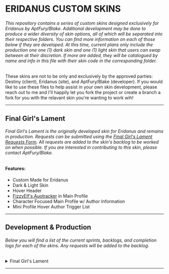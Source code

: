 # ERIDANUS CUSTOM SKINS

###### This repository contains a series of custom skins designed exclusively for Eridanus by AptFury/Blake. Additional development may be done to produce a wider diversity of skin options, all of which will be separated into their respective folders. You can find more information on each of those below if they are developed. At this time, current plans only include the production one one (1) dark skin and one (1) light skin that users can swap between at their discretion. If more are added, they will be catalogued by name and info in this file with their skin code in the corresponding folder.

These skins are not to be only and exclusively by the approved parties: Destiny (client), Eridanus (site), and AptFury/Blake (developer). If you would like to use these files to help assist in your own skin development, please reach out to me and I'll happily let you fork the project or create a branch a fork for you with the relavant skin you're wanting to work wih!

---

## Final Girl's Lament

###### Final Girl's Lament is the originally developed skin for Eridanus and remains in production. Requests can be submitted using the [Final Girl's Lament Requests Form](). All requests are added to the skin's backlog to be worked on when possible. If you are interested in contributing to this skin, please contact AptFury/Blake.

#### Features:

- Custom Made for Eridanus
- Dark & Light Skin
- Hover Header
- [FizzyElf's Auotracker](https://fizzyelf.jcink.net/index.php?showtopic=79) in Main Profile
- Character Focused Main Profile w/ Author Information
- Mini Profile Hover Author Trigger List

---

## Development & Production

###### Below you will find a list of the current sprints, backlogs, and completion logs for each of the skins. Any requests will be added to the backlog.

<details>
<summary>Final Girl's Lament</summary>
###### Below is a list of all of the current sprint items, issues, backlogs, test and quality assurance items, and any other additional features that need to be tracked for project development, production, release, and maintenance.

<details>
<summary>CURRENT SPRINT</summary>

###### HTML

- [ ] List Item

---

###### CSS

- [ ] List Item

---

###### JAVASCRIPT

- [ ] List Item

---
</details>

<details>
<summary>BACKLOG</summary>

##### README & ISSUES
- [ ] Insert Request Form Link
- [ ] Create Sprint Workspace and Issue Template

---

##### HTML
- [ ] Add boardwrappers template from documentation
- [ ] Add calendar template from documentation
- [ ] Add guidebook template (if available) from documentation
- [ ] Add main profiles template from documentation
  - [ ] Configure header for messaging management
- [ ] Add memberlist template from documentation
- [ ] Add posts template from documentation
- [ ] Add subforums template from documentation
- [ ] Add topics from documentation
- [ ] Edit boardwrapper
  - [ ] Edit boardwrapper to set up the base of the header
  - [ ] Edit the boardwrapper to create the header
  - [ ] Edit the boardwrapper to create the header:hover contents
  - [ ] Edit boardwrapper to set up navigation
  - [ ] Edit homepage categories to match mockup
  - [ ] Edit homepage boards to match mockup
- [ ] Create page up/down and menu side bar navigation
- [ ] Edit calendar page as required
- [ ] Put together Main Profile configuration w/o tabs first
  - [ ] Add in custom profile fields
  - [ ] Add in moderation tools to 
- [ ] Create/Edit user control panel layout, buttons & links
- [ ] Edit memberlist as needed
- [ ] Configure posts layout
  - [ ] Configure mini profile layout
  - [ ] Add in user functions
  - [ ] Add in moderator functions
- [ ] Configure subforums layout
  - [ ] Boards should match homepage boards
  - [ ] Catgories layout may differ depending on aesthetic needs
- [ ] Configure topics layout
- [ ] See if there's HTML needed for FizzyElf's Autotracker
- [ ] Create guidebook
  - [ ] Double check function and limitations of pages in jcink
  - [ ] Break down into steps and needs based on current guidebook written

---

##### CSS
- [ ] Take stock of what elements, classes, etc. will have same designs for concise design.
- [ ] Take stock of what elements, classes, etc. will have like designs for concise design.
- [ ] Add boardwrappers template from documentation
- [ ] Add calendar template from documentation
- [ ] Add guidebook template (if available) from documentation
- [ ] Add main profiles template from documentation
- [ ] Add memberlist template from documentation
- [ ] Add posts template from documentation
- [ ] Add subforums template from documentation
- [ ] Add topics from documentation
- [ ] Edit boardwrapper
  - [ ] Edit boardwrapper to set up the base of the header
  - [ ] Edit boardwrapper header to manipulate image into specified design
  - [ ] Edit boardwrapper header:hover to get the specified design
  - [ ] Edit boardwrapper to set up navigation design
  - [ ] Edit homepage categories to match mockup
  - [ ] Edit homepage boards to match mockup
- [ ] Create page up/down and menu side bar navigation
- [ ] Edit calendar page as required
- [ ] Edit main profile design
    - [ ] No mockup has been created, create first if desired otherwise ignore mockup
  - [ ] Add in any special edits for extra/custom profile fields
  - [ ] Add in any special edits for moderation tools
- [ ] Create/Edit user control panel design
- [ ] Edit memberlist design as needed
- [ ] Design posts
  - [ ] Design mini profiles within posts
  - [ ] Design user functions as needed
  - [ ] Design moderator functions as needed
- [ ] Design subforums
  - [ ] Boards design should match homepage boards
  - [ ] Categories aesthetic may be similar but might need to play with arrangements
    - [ ] Can adapt layout as needed for aesthetic reasons
- [ ] Design topics
  - [ ] Should separate them aesthetically from boards but be similar enough to draw likeness/similarities
  - [ ] See if there's CSS needed for FizzyElf's AutoTracker
- [ ] Design guidebook
  - [ ] Double check function and limitations of pages in jcink
  - [ ] Break down into steps and needs based on current guidebook written

---

##### JAVASCRIPT
- [ ] Create page up/down and menu side bar navigation
  - [ ] Break down into pieces once elements and design are constructed
- [ ] Create header hover with manipulation as needed for fluid use and function
  - [ ] Break down into parts
- [ ] Create calendar-linking to external events or management panel or birthdays (if not already done)
  - [ ] Under consideration
  - [ ] Break down into pieces and sprint out
- [ ] Add main profile features requested
  - [ ] Tabs for character, author, tracker, controls (dynamically add mod options if staff)
  - [ ] Add in Fizzyelf's Autotracker
    - [ ] Customize as needed
    - [ ] Break down into parts
- [ ] Create functionality for scanning user entered data for appropriate-ness or reportable words/phrases and reporting to webhook with actionable data
  - [ ] Under consideration
  - [ ] Break down into parts
- [ ] Create additional functionality to user control panel as needed
- [ ] Create additional memberlist functionality if required
- [ ] Create additional posts functionality as needed
- [ ] Create posts webhook site side for Destiny
  - [ ] Under consideration
  - [ ] Break down into parts
- [ ] Create discord member join functionality for Distiny
  - [ ] Under consideration
  - [ ] Break down into parts
- [ ] Create subforums and topics webhook site side for Destiny
  - [ ] Under consideration
  - [ ] Break down into parts
- [ ] Create any javascript if the guidebooks require them
- [ ] Create project webhook github-clickup-discord tracking

---
</details>

<details>
<summary>COMPLETION LOG</summary>

###### HTML

---

###### CSS

---

###### JAVASCRIPT

---
</details>

<details>
<summary>TESTING & QA</summary>

- [ ] Boardwrappers
  - [ ] Log issues
  - [ ] Fix issues
- [ ] Header & Header:Hover
  - [ ] Log issues
  - [ ] Fix issues
- [ ] Categories and Boards
  - [ ] Log issues
  - [ ] Fix issues
- [ ] Side Scroll Buttons & Navigation
  - [ ] Log issues
  - [ ] Fix issues
- [ ] Calendar
  - [ ] Log issues
  - [ ] Fix issues
- [ ] Main Profile
  - [ ] Log issues
  - [ ] Fix issues
- [ ] Control Panel
  - [ ] Log issues
  - [ ] Fix issues
- [ ] Guidebook
  - [ ] Log issues
  - [ ] Fix issues
- [ ] Memberlist
  - [ ] Log issues
  - [ ] Fix issues
- [ ] Posts
  - [ ] Log issues
  - [ ] Fix issues
- [ ] Subforums
  - [ ] Log issues
  - [ ] Fix issues
- [ ] Topics
  - [ ] Log issues
  - [ ] Fix issues
- [ ] Guidebook
  - [ ] Log issues
  - [ ] Fix issues
- [ ] Webhooks
  - [ ] Log issues
  - [ ] Fix issues
- [ ] Addins/Plugins
  - [ ] Log issues
  - [ ] Fix issues
- [ ] Finished Skin
  - [ ] Log issues
  - [ ] Fix issues
- [ ] Project Webhook
  - [ ] Log issues
  - [ ] Fix issues
</details>
</details>

---